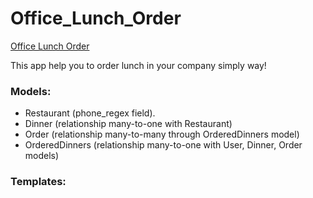 # Office_Lunch_Order
[Office Lunch Order](https://mariuszkorotko.github.io/Office_Lunch_Order/)

This app help you to order lunch in your company simply way!

### Models:
- Restaurant (phone_regex field).
- Dinner (relationship many-to-one with Restaurant)
- Order (relationship many-to-many through OrderedDinners model)
- OrderedDinners (relationship many-to-one with User, Dinner, Order models)

### Templates:


